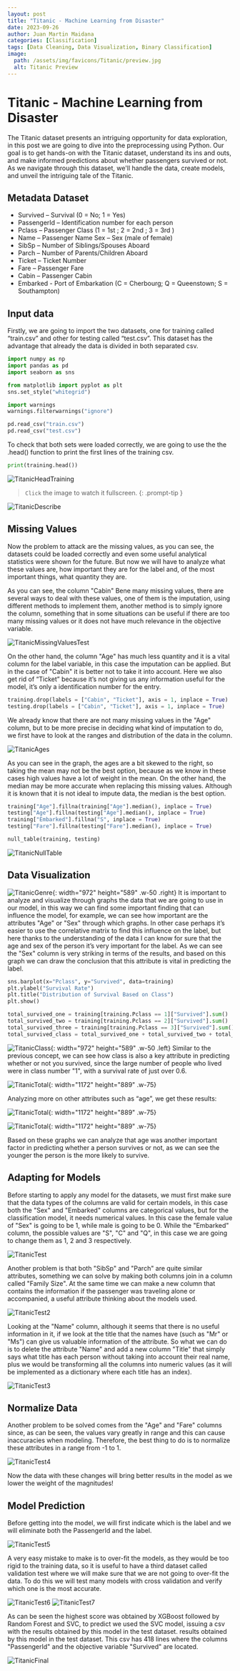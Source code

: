 ```yaml
---
layout: post
title: "Titanic - Machine Learning from Disaster"
date: 2023-09-26
author: Juan Martin Maidana
categories: [Classification]
tags: [Data Cleaning, Data Visualization, Binary Classification]
image:
  path: /assets/img/favicons/Titanic/preview.jpg
  alt: Titanic Preview
---
```


# Titanic - Machine Learning from Disaster

The Titanic dataset presents an intriguing opportunity for data exploration, in this post we are going to dive into the preprocessing using Python. Our goal is to get hands-on with the Titanic dataset, understand its ins and outs, and make informed predictions about whether passengers survived or not. As we navigate through this dataset, we'll handle the data, create models, and unveil the intriguing tale of the Titanic.


## Metadata Dataset

- Survived – Survival (0 = No; 1 = Yes) 
- PassengerId – Identification number for each person 
- Pclass – Passenger Class (1 = 1st ;  2 = 2nd ; 3 = 3rd ) 
- Name – Passenger Name Sex – Sex (male of female) 
- SibSp – Number of Siblings/Spouses Aboard 
- Parch – Number of Parents/Children Aboard 
- Ticket – Ticket Number 
- Fare – Passenger Fare 
- Cabin – Passenger Cabin 
- Embarked - Port of Embarkation (C = Cherbourg; Q = Queenstown; S = Southampton)


## Input data

Firstly, we are going to import the two datasets, one for training called “train.csv” and other for testing called “test.csv”. This dataset has the advantage that already the data is divided in both separated csv.

```python
import numpy as np 
import pandas as pd 
import seaborn as sns

from matplotlib import pyplot as plt
sns.set_style("whitegrid")

import warnings
warnings.filterwarnings("ignore")

pd.read_csv("train.csv")
pd.read_csv("test.csv")
```


To check that both sets were loaded correctly, we are going to use the the .head() function to print the first lines of the training csv.

```python
print(training.head())
```

![TitanicHeadTraining](/assets/img/favicons/Titanic/headtitanic1.png)

>  `Click` the image to watch it fullscreen.
{: .prompt-tip }

![TitanicDescribe](/assets/img/favicons/Titanic/describe.png)

## Missing Values

Now the problem to attack are the missing values, as you can see, the datasets could be loaded correctly and even some useful analytical statistics were shown for the future. But now we will have to analyze what these values are, how important they are for the label and, of the most important things, what quantity they are.

As you can see, the column "Cabin" Bene many missing values, there are several ways to deal with these values, one of them is the imputation, using different methods to implement them, another method is to simply ignore the column, something that in some situations can be useful if there are too many missing values or it does not have much relevance in the objective variable.

![TitanicMissingValuesTest](/assets/img/favicons/Titanic/missingvalues.png)

On the other hand, the column "Age" has much less quantity and it is a vital column for the label variable, in this case the imputation can be applied. But in the case of "Cabin" it is better not to take it into account. Here we also get rid of “Ticket” because it’s not giving us any information useful for the model, it’s only a identification number for the entry.


```python
training.drop(labels = ["Cabin", "Ticket"], axis = 1, inplace = True)
testing.drop(labels = ["Cabin", "Ticket"], axis = 1, inplace = True)
```

We already know that there are not many missing values in the "Age" column, but to be more precise in deciding what kind of imputation to do, we first have to look at the ranges and distribution of the data in the column.

![TitanicAges](/assets/img/favicons/Titanic/egestitanic.png)


As you can see in the graph, the ages are a bit skewed to the right, so taking the mean may not be the best option, because as we know in these cases high values have a lot of weight in the mean. On the other hand, the median may be more accurate when replacing this missing values. Although it is known that it is not ideal to impute data, the median is the best option.

```python
training["Age"].fillna(training["Age"].median(), inplace = True)
testing["Age"].fillna(testing["Age"].median(), inplace = True) 
training["Embarked"].fillna("S", inplace = True)
testing["Fare"].fillna(testing["Fare"].median(), inplace = True)

null_table(training, testing)
```

![TitanicNullTable](/assets/img/favicons/Titanic/nulltable.png)


## Data Visualization


![TitanicGenre](/assets/img/favicons/Titanic/genre.png){: width="972" height="589" .w-50 .right}
It is important to analyze and visualize through graphs the data that we are going to use in our model, in this way we can find some important finding that can influence the model, for example, we can see how important are the attributes "Age" or "Sex" through which graphs. In other case perhaps it’s easier to use the correlative matrix to find this influence on the label, but here thanks to the understanding of the data I can know for sure that the age and sex of the person it’s very important for the label.
As we can see the "Sex" column is very striking in terms of the results, and based on this graph we can draw the conclusion that this attribute is vital in predicting the label.


```python
sns.barplot(x="Pclass", y="Survived", data=training)
plt.ylabel("Survival Rate")
plt.title("Distribution of Survival Based on Class")
plt.show()

total_survived_one = training[training.Pclass == 1]["Survived"].sum()
total_survived_two = training[training.Pclass == 2]["Survived"].sum()
total_survived_three = training[training.Pclass == 3]["Survived"].sum()
total_survived_class = total_survived_one + total_survived_two + total_survived_three
```



![TitanicClass](/assets/img/favicons/Titanic/pclass2.png){: width="972" height="589" .w-50 .left}
Similar to the previous concept, we can see how class is also a key attribute in predicting whether or not you survived, since the large number of people who lived were in class number "1", with a survival rate of just over 0.6.


![TitanicTotal](/assets/img/favicons/Titanic/total2.png){: width="1172" height="889" .w-75}


Analyzing more on other attributes such as “age”, we get these results:


![TitanicTotal](/assets/img/favicons/Titanic/sobrevive0.png){: width="1172" height="889" .w-75}


![TitanicTotal](/assets/img/favicons/Titanic/sobrevive.png){: width="1172" height="889" .w-75}

Based on these graphs we can analyze that age was another important factor in predicting whether a person survives or not, as we can see the younger the person is the more likely to survive.



## Adapting for Models


Before starting to apply any model for the datasets, we must first make sure that the data types of the columns are valid for certain models, in this case both the "Sex" and "Embarked" columns are categorical values, but for the classification model, it needs numerical values.
In this case the female value of "Sex" is going to be 1, while male is going to be 0. While the "Embarked" column, the possible values are "S", "C" and "Q", in this case we are going to change them as 1, 2 and 3 respectively.


![TitanicTest](/assets/img/favicons/Titanic/test.png)



Another problem is that both "SibSp" and "Parch" are quite similar attributes, something we can solve by making both columns join in a column called "Family Size". At the same time we can make a new column that contains the information if the passenger was traveling alone or accompanied, a useful attribute thinking about the models used.


![TitanicTest2](/assets/img/favicons/Titanic/test2.png)



Looking at the "Name" column, although it seems that there is no useful information in it, if we look at the title that the names have (such as "Mr" or "Ms") can give us valuable information of the attribute. So what we can do is to delete the attribute "Name" and add a new column "Title" that simply says what title has each person without taking into account their real name, plus we would be transforming all the columns into numeric values (as it will be implemented as a dictionary where each title has an index).


![TitanicTest3](/assets/img/favicons/Titanic/test3.png)



## Normalize Data

Another problem to be solved comes from the "Age" and "Fare" columns since, as can be seen, the values vary greatly in range and this can cause inaccuracies when modeling. Therefore, the best thing to do is to normalize these attributes in a range from -1 to 1.


![TitanicTest4](/assets/img/favicons/Titanic/test4.png)


Now the data with these changes will bring better results in the model as we lower the weight of the magnitudes!


## Model Prediction

Before getting into the model, we will first indicate which is the label and we will eliminate both the PassengerId and the label.

![TitanicTest5](/assets/img/favicons/Titanic/test5.png)

A very easy mistake to make is to over-fit the models, as they would be too rigid to the training data, so it is useful to have a third dataset called validation test where we will make sure that we are not going to over-fit the data. To do this we will test many models with cross validation and verify which one is the most accurate.

![TitanicTest6](/assets/img/favicons/Titanic/models.png)
![TitanicTest7](/assets/img/favicons/Titanic/models2.png)

As can be seen the highest score was obtained by XGBoost followed by Random Forest and SVC, to predict we used the SVC model, issuing a csv with the results obtained by this model in the test dataset.
results obtained by this model in the test dataset. This csv has 418 lines where the columns "PassengerId" and the objective variable "Survived" are located.


![TitanicFinal](/assets/img/favicons/Titanic/final.png)



<!-- > Hi!!! How are you
{: .prompt-tip }

```
This is a common code snippet, without syntax highlight and line number.+


x
``` -->





